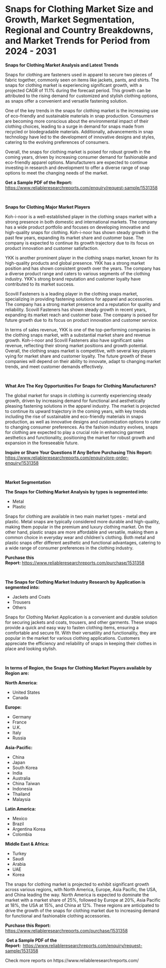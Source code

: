 <p><h1>Snaps for Clothing Market Size and Growth, Market Segmentation, Regional and Country Breakdowns, and Market Trends for Period from 2024 -  2031</h1></p><p><strong>Snaps for Clothing Market Analysis and Latest Trends</strong></p>
<p><p>Snaps for clothing are fasteners used in apparel to secure two pieces of fabric together, commonly seen on items like jackets, pants, and shirts. The snaps for clothing market is experiencing significant growth, with a projected CAGR of 11.1% during the forecast period. This growth can be attributed to the rising demand for customized and stylish clothing options, as snaps offer a convenient and versatile fastening solution.</p><p>One of the key trends in the snaps for clothing market is the increasing use of eco-friendly and sustainable materials in snap production. Consumers are becoming more conscious about the environmental impact of their clothing choices, leading to a surge in demand for snaps made from recycled or biodegradable materials. Additionally, advancements in snap technology have led to the development of innovative designs and styles, catering to the evolving preferences of consumers.</p><p>Overall, the snaps for clothing market is poised for robust growth in the coming years, driven by increasing consumer demand for fashionable and eco-friendly apparel options. Manufacturers are expected to continue investing in research and development to offer a diverse range of snap options to meet the changing needs of the market.</p></p>
<p><strong>Get a Sample PDF of the Report:&nbsp;</strong> <a href="https://www.reliableresearchreports.com/enquiry/request-sample/1531358">https://www.reliableresearchreports.com/enquiry/request-sample/1531358</a></p>
<p>&nbsp;</p>
<p><strong>Snaps for Clothing Major Market Players</strong></p>
<p><p>Koh-i-noor is a well-established player in the clothing snaps market with a strong presence in both domestic and international markets. The company has a wide product portfolio and focuses on developing innovative and high-quality snaps for clothing. Koh-i-noor has shown steady growth in the past few years, expanding its market share and customer base. The company is expected to continue its growth trajectory due to its focus on product innovation and customer satisfaction.</p><p>YKK is another prominent player in the clothing snaps market, known for its high-quality products and global presence. YKK has a strong market position and has shown consistent growth over the years. The company has a diverse product range and caters to various segments of the clothing industry. YKK's strong brand reputation and customer loyalty have contributed to its market success.</p><p>Scovill Fasteners is a leading player in the clothing snaps market, specializing in providing fastening solutions for apparel and accessories. The company has a strong market presence and a reputation for quality and reliability. Scovill Fasteners has shown steady growth in recent years, expanding its market reach and customer base. The company is poised for future growth due to its focus on product innovation and customer service.</p><p>In terms of sales revenue, YKK is one of the top-performing companies in the clothing snaps market, with a substantial market share and revenue growth. Koh-i-noor and Scovill Fasteners also have significant sales revenue, reflecting their strong market positions and growth potential. Overall, the clothing snaps market is competitive, with several key players vying for market share and customer loyalty. The future growth of these companies will depend on their ability to innovate, adapt to changing market trends, and meet customer demands effectively.</p></p>
<p>&nbsp;</p>
<p><strong>What Are The Key Opportunities For Snaps for Clothing Manufacturers?</strong></p>
<p><p>The global market for snaps in clothing is currently experiencing steady growth, driven by increasing demand for functional and aesthetically pleasing fastening solutions in the apparel industry. The market is projected to continue its upward trajectory in the coming years, with key trends including the rise of sustainable and eco-friendly materials in snaps production, as well as innovative designs and customization options to cater to changing consumer preferences. As the fashion industry evolves, snaps for clothing are expected to play a crucial role in enhancing garment aesthetics and functionality, positioning the market for robust growth and expansion in the foreseeable future.</p></p>
<p><strong>Inquire or Share Your Questions If Any Before Purchasing This Report:</strong> <a href="https://www.reliableresearchreports.com/enquiry/pre-order-enquiry/1531358">https://www.reliableresearchreports.com/enquiry/pre-order-enquiry/1531358</a></p>
<p>&nbsp;</p>
<p><strong>Market Segmentation</strong></p>
<p><strong>The Snaps for Clothing Market Analysis by types is segmented into:</strong></p>
<p><ul><li>Metal</li><li>Plastic</li></ul></p>
<p><p>Snaps for clothing are available in two main market types - metal and plastic. Metal snaps are typically considered more durable and high-quality, making them popular in the premium and luxury clothing market. On the other hand, plastic snaps are more affordable and versatile, making them a common choice in everyday wear and children's clothing. Both metal and plastic snaps offer different aesthetic and functional advantages, catering to a wide range of consumer preferences in the clothing industry.</p></p>
<p><strong>Purchase this Report:&nbsp;</strong><a href="https://www.reliableresearchreports.com/purchase/1531358">https://www.reliableresearchreports.com/purchase/1531358</a></p>
<p>&nbsp;</p>
<p><strong>The Snaps for Clothing Market Industry Research by Application is segmented into:</strong></p>
<p><ul><li>Jackets and Coats</li><li>Trousers</li><li>Others</li></ul></p>
<p><p>Snaps for Clothing Market Application is a convenient and durable solution for securing jackets and coats, trousers, and other garments. These snaps provide a quick and easy way to fasten clothing items, ensuring a comfortable and secure fit. With their versatility and functionality, they are popular in the market for various clothing applications. Customers appreciate the efficiency and reliability of snaps in keeping their clothes in place and looking stylish.</p></p>
<p>&nbsp;</p>
<p><strong>In terms of Region, the Snaps for Clothing Market Players available by Region are:</strong></p>
<p>
    <p> <strong> North America: </strong>
        <ul>
            <li>United States</li>
            <li>Canada</li>
        </ul>
        </p> 
    <p> <strong> Europe: </strong>
        <ul>
            <li>Germany</li>
            <li>France</li>
            <li>U.K.</li>
            <li>Italy</li>
            <li>Russia</li>
        </ul>
        </p> 
    <p> <strong> Asia-Pacific: </strong>
        <ul>
            <li>China</li>
            <li>Japan</li>
            <li>South Korea</li>
            <li>India</li>
            <li>Australia</li>
            <li>China Taiwan</li>
            <li>Indonesia</li>
            <li>Thailand</li>
            <li>Malaysia</li>
        </ul>
        </p> 
    <p> <strong> Latin America: </strong>
        <ul>
            <li>Mexico</li>
            <li>Brazil</li>
            <li>Argentina Korea</li>
            <li>Colombia</li>
        </ul>
        </p> 
    <p> <strong> Middle East & Africa: </strong>
        <ul>
            <li>Turkey</li>
            <li>Saudi</li>
            <li>Arabia</li>
            <li>UAE</li>
            <li>Korea</li>
        </ul>
    </p>
    </p>
<p><p>The snaps for clothing market is projected to exhibit significant growth across various regions, with North America, Europe, Asia Pacific, the USA, and China leading the way. North America is expected to dominate the market with a market share of 25%, followed by Europe at 20%, Asia Pacific at 18%, the USA at 15%, and China at 12%. These regions are anticipated to drive the growth of the snaps for clothing market due to increasing demand for functional and fashionable clothing accessories.</p></p>
<p><strong>Purchase this Report: </strong><a href="https://www.reliableresearchreports.com/purchase/1531358">https://www.reliableresearchreports.com/purchase/1531358</a></p>
<p>&nbsp;<strong>Get a Sample PDF of the Report:&nbsp;&nbsp;</strong><a href="https://www.reliableresearchreports.com/enquiry/request-sample/1531358">https://www.reliableresearchreports.com/enquiry/request-sample/1531358</a></p>
<p><strong></strong></p>
<p>Check more reports on https://www.reliableresearchreports.com/</p>